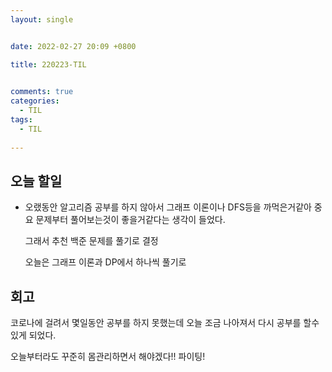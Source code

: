 ```yaml
---
layout: single


date: 2022-02-27 20:09 +0800

title: 220223-TIL

  
comments: true
categories: 
  - TIL
tags: 
  - TIL
 
---
```






## 오늘 할일

- 오랬동안 알고리즘 공부를 하지 않아서 그래프 이론이나 DFS등을 까먹은거같아 중요 문제부터 풀어보는것이 좋을거같다는 생각이 들었다. 

  그래서 추천 백준 문제를 풀기로 결정

  오늘은 그래프 이론과 DP에서 하나씩 풀기로









## 회고

코로나에 걸려서 몇일동안 공부를 하지 못했는데 오늘 조금 나아져서 다시 공부를 할수있게 되었다. 

오늘부터라도 꾸준히 몸관리하면서 해야겠다!! 파이팅!
